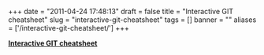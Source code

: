 
+++
date = "2011-04-24 17:48:13"
draft = false
title = "Interactive GIT cheatsheet"
slug = "interactive-git-cheatsheet"
tags = []
banner = ""
aliases = ['/interactive-git-cheatsheet/']
+++

<strong><a href="http://www.ndpsoftware.com/git-cheatsheet.html">Interactive GIT cheatsheet</a></strong><p></p>

